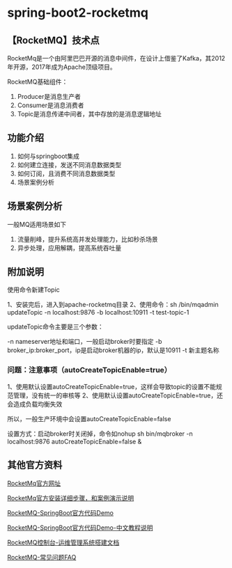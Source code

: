 # spring-boot2-rocketmq

## 【RocketMQ】技术点

RocketMq是一个由阿里巴巴开源的消息中间件，在设计上借鉴了Kafka，其2012年开源，2017年成为Apache顶级项目。

RocketMQ基础组件：

1. Producer是消息生产者
2. Consumer是消息消费者
3. Topic是消息传递中间者，其中存放的是消息逻辑地址

## 功能介绍

1. 如何与springboot集成
2. 如何建立连接，发送不同消息数据类型
3. 如何订阅，且消费不同消息数据类型
4. 场景案例分析

## 场景案例分析

一般MQ适用场景如下

1. 流量削峰，提升系统高并发处理能力，比如秒杀场景
2. 异步处理，应用解耦，提高系统吞吐量

## 附加说明

使用命令新建Topic

1、安装完后，进入到apache-rocketmq目录
2、使用命令：sh /bin/mqadmin updateTopic -n localhost:9876 -b localhost:10911 -t test-topic-1

updateTopic命令主要是三个参数：

-n nameserver地址和端口，一般启动broker时要指定
-b broker_ip:broker_port，ip是启动broker机器的ip，默认是10911
-t 新主题名称

### 问题：注意事项（autoCreateTopicEnable=true）

1、使用默认设置autoCreateTopicEnable=true，这样会导致topic的设置不能规范管理，没有统一的审核等
2、使用默认设置autoCreateTopicEnable=true，还会造成负载均衡失效

所以，一般生产环境中会设置autoCreateTopicEnable=false

设置方式：启动broker时关闭掉，命令如nohup sh bin/mqbroker -n localhost:9876 autoCreateTopicEnable=false &

## 其他官方资料

[RocketMq官方网址](http://rocketmq.apache.org/)

[RocketMq官方安装详细步骤，和案例演示说明](http://rocketmq.apache.org/docs/quick-start/)

[RocketMQ-SpringBoot官方代码Demo](https://github.com/hemin1003/rocketmq-spring)

[RocketMQ-SpringBoot官方代码Demo-中文教程说明](https://github.com/hemin1003/rocketmq-spring/blob/master/README_zh_CN.md)

[RocketMQ控制台-运维管理系统搭建文档](https://github.com/apache/rocketmq-externals/blob/master/rocketmq-console/doc/1_0_0/UserGuide_CN.md)

[RocketMQ-常见问题FAQ](https://github.com/hemin1003/rocketmq-spring/blob/master/README_zh_CN.md)